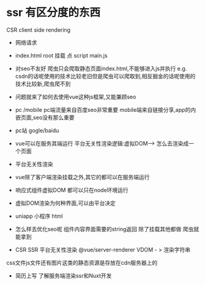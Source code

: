 # ssr 有区分度的东西
CSR client side rendering
- 网络请求
 - index.html root 挂载 点 script main.js
 - 对seo不友好
 爬虫只会爬取静态页面index.html,不能够进入js并执行
 e.g.
 csdn的话呢使用的技术比较老旧但是爬虫可以爬取到,相反掘金的话呢使用的技术比较新,爬虫爬不到

 - 问题就来了如何去使用vue这种js框架,又能兼顾seo
- pc /mobile
pc端流量来自百度seo非常重要
mobile端来自链接分享,app的内嵌页面,seo没有那么重要

- pc站 gogle/baidu
- vue可以在服务其端运行
 平台无关性渲染逻辑:虚拟DOM--> 怎么去渲染成一个页面

- 平台无关性渲染
 - vue除了客户端渲染挂载之外,其它的都可以在服务端运行
 - 响应式组件虚拟DOM 都可以只在node环境运行
 - 虚拟DOM渲染为何种界面,可以由平台决定
  - uniapp 小程序
  html
- 怎么样去优化seo呢
    组件内容界面需要的string返回 除了挂载其他都做
    爬虫就能拿到
- CSR SSR 平台无关性渲染 
  @vue/server-renderer VDOM - > 渲染字符串


css文件js文件还有图片这类的静态资源是存放在cdn服务器上的


- 简历上写
了解服务端渲染ssr和Nuxt开发